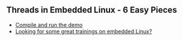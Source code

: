 ## Threads in Embedded Linux - 6 Easy Pieces 

- [Compile and run the demo](demo.md)
- [Looking for some great trainings on embedded Linux?](trainings.md)

